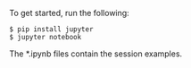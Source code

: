 To get started, run the following:

```
$ pip install jupyter
$ jupyter notebook
```

The *.ipynb files contain the session examples.
